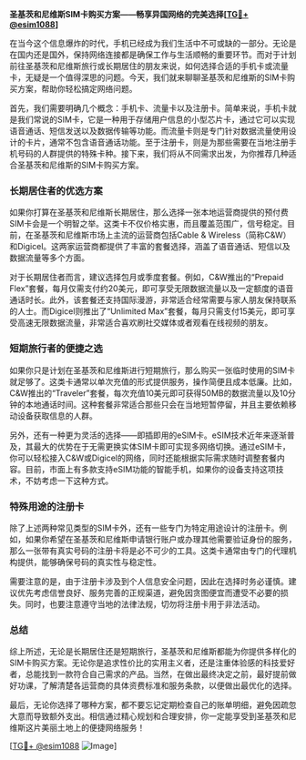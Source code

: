 **圣基茨和尼维斯SIM卡购买方案——畅享异国网络的完美选择[[TG💪+ @esim1088](https://t.me/s/esim1088)]**

在当今这个信息爆炸的时代，手机已经成为我们生活中不可或缺的一部分。无论是在国内还是国外，保持网络连接都是确保工作与生活顺畅的重要环节。而对于计划前往圣基茨和尼维斯旅行或长期居住的朋友来说，如何选择合适的手机卡或流量卡，无疑是一个值得深思的问题。今天，我们就来聊聊圣基茨和尼维斯的SIM卡购买方案，帮助你轻松搞定网络问题。

首先，我们需要明确几个概念：手机卡、流量卡以及注册卡。简单来说，手机卡就是我们常说的SIM卡，它是一种用于存储用户信息的小型芯片卡，通过它可以实现语音通话、短信发送以及数据传输等功能。而流量卡则是专门针对数据流量使用设计的卡片，通常不包含语音通话功能。至于注册卡，则是为那些需要在当地注册手机号码的人群提供的特殊卡种。接下来，我们将从不同需求出发，为你推荐几种适合圣基茨和尼维斯的SIM卡购买方案。

### 长期居住者的优选方案

如果你打算在圣基茨和尼维斯长期居住，那么选择一张本地运营商提供的预付费SIM卡会是一个明智之举。这类卡不仅价格实惠，而且覆盖范围广，信号稳定。目前，在圣基茨和尼维斯市场上主流的运营商包括Cable & Wireless（简称C&W）和Digicel。这两家运营商都提供了丰富的套餐选择，涵盖了语音通话、短信以及数据流量等多个方面。

对于长期居住者而言，建议选择包月或季度套餐。例如，C&W推出的“Prepaid Flex”套餐，每月仅需支付约20美元，即可享受无限数据流量以及一定额度的语音通话时长。此外，该套餐还支持国际漫游，非常适合经常需要与家人朋友保持联系的人士。而Digicel则推出了“Unlimited Max”套餐，每月只需支付15美元，即可享受高速无限数据流量，非常适合喜欢刷社交媒体或者观看在线视频的朋友。

### 短期旅行者的便捷之选

如果你只是计划在圣基茨和尼维斯进行短期旅行，那么购买一张临时使用的SIM卡就足够了。这类卡通常以单次充值的形式提供服务，操作简便且成本低廉。比如，C&W推出的“Traveler”套餐，每次充值10美元即可获得50MB的数据流量以及10分钟的本地通话时间。这种套餐非常适合那些只会在当地短暂停留，并且主要依赖移动设备获取信息的人群。

另外，还有一种更为灵活的选择——即插即用的eSIM卡。eSIM技术近年来逐渐普及，其最大的优势在于无需更换实体SIM卡即可实现多网络切换。通过eSIM卡，你可以轻松接入C&W或Digicel的网络，同时还能根据实际需求随时调整套餐内容。目前，市面上有多款支持eSIM功能的智能手机，如果你的设备支持这项技术，不妨考虑一下这种方式。

### 特殊用途的注册卡

除了上述两种常见类型的SIM卡外，还有一些专门为特定用途设计的注册卡。例如，如果你希望在圣基茨和尼维斯申请银行账户或办理其他需要验证身份的服务，那么一张带有真实号码的注册卡将是必不可少的工具。这类卡通常由专门的代理机构提供，能够确保号码的真实性与稳定性。

需要注意的是，由于注册卡涉及到个人信息安全问题，因此在选择时务必谨慎。建议优先考虑信誉良好、服务完善的正规渠道，避免因贪图便宜而遭受不必要的损失。同时，也要注意遵守当地的法律法规，切勿将注册卡用于非法活动。

### 总结

综上所述，无论是长期居住还是短期旅行，圣基茨和尼维斯都能为你提供多样化的SIM卡购买方案。无论你是追求性价比的实用主义者，还是注重体验感的科技爱好者，总能找到一款符合自己需求的产品。当然，在做出最终决定之前，最好提前做好功课，了解清楚各运营商的具体资费标准和服务条款，以便做出最优化的选择。

最后，无论你选择了哪种方案，都不要忘记定期检查自己的账单明细，避免因疏忽大意而导致额外支出。相信通过精心规划和合理安排，你一定能享受到圣基茨和尼维斯这片美丽土地上的便捷网络服务！

[[TG💪+ @esim1088](https://t.me/s/esim1088) ![Image](https://i.postimg.cc/4NQfJmqS/Snipaste-2025-05-13-00-14-12.png)]